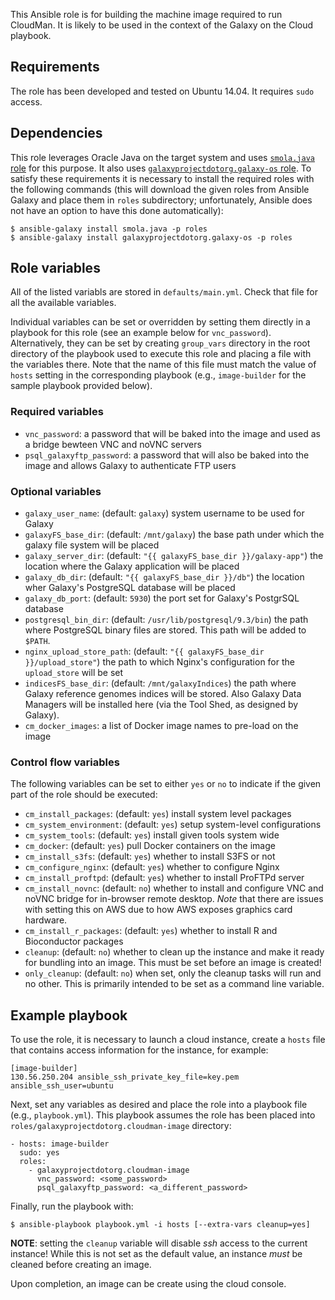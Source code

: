 This Ansible role is for building the machine image required to run CloudMan.
It is likely to be used in the context of the Galaxy on the Cloud playbook.

Requirements
------------
The role has been developed and tested on Ubuntu 14.04. It requires `sudo` access.

Dependencies
------------
This role leverages Oracle Java on the target system and uses [`smola.java` role][java]
for this purpose. It also uses [`galaxyprojectdotorg.galaxy-os` role][gos].
To satisfy these requirements it is necessary to install the required roles with
the following commands (this will download the given roles from Ansible Galaxy
and place them in `roles` subdirectory; unfortunately, Ansible does not have an
option to have this done automatically):

    $ ansible-galaxy install smola.java -p roles
    $ ansible-galaxy install galaxyprojectdotorg.galaxy-os -p roles

Role variables
--------------
All of the listed variabls are stored in `defaults/main.yml`. Check that file
for all the available variables.

Individual variables can be set or overridden by setting them directly in a
playbook for this role (see an example below for `vnc_password`). Alternatively,
they can be set by creating `group_vars` directory in the root directory of the
playbook used to execute this role and placing a file with the variables there.
Note that the name of this file must match the value of `hosts` setting in the
corresponding playbook (e.g., `image-builder` for the sample playbook provided
below).

### Required variables ###
 - `vnc_password`: a password that will be baked into the image and used as a
    bridge bewteen VNC and noVNC servers
 - `psql_galaxyftp_password`: a password that will also be baked into the image
    and allows Galaxy to authenticate FTP users

### Optional variables ###
 - `galaxy_user_name`: (default: `galaxy`) system username to be used for
    Galaxy
 - `galaxyFS_base_dir`: (default: `/mnt/galaxy`) the base path under which the
    galaxy file system will be placed
 - `galaxy_server_dir`: (default: `"{{ galaxyFS_base_dir }}/galaxy-app"`) the
    location where the Galaxy application will be placed
 - `galaxy_db_dir`: (default: `"{{ galaxyFS_base_dir }}/db"`) the location wher
    Galaxy's PostgreSQL database will be placed
 - `galaxy_db_port`: (default: `5930`) the port set for Galaxy's PostgrSQL database
 - `postgresql_bin_dir`: (default: `/usr/lib/postgresql/9.3/bin`) the path where
    PostgreSQL binary files are stored. This path will be added to `$PATH`.
 - `nginx_upload_store_path`: (default: `"{{ galaxyFS_base_dir }}/upload_store"`)
    the path to which Nginx's configuration for the `upload_store` will be set
 - `indicesFS_base_dir`: (default: `/mnt/galaxyIndices`) the path where Galaxy
    reference genomes indices will be stored. Also Galaxy Data Managers will be
    installed here (via the Tool Shed, as designed by Galaxy).
 - `cm_docker_images`: a list of Docker image names to pre-load on the image

### Control flow variables ###
The following variables can be set to either `yes` or `no` to indicate if the
given part of the role should be executed:
 - `cm_install_packages`: (default: `yes`) install system level packages
 - `cm_system_environment`: (default: `yes`) setup system-level configurations
 - `cm_system_tools`: (default: `yes`) install given tools system wide
 - `cm_docker`: (default: `yes`) pull Docker containers on the image
 - `cm_install_s3fs`: (default: `yes`) whether to install S3FS or not
 - `cm_configure_nginx`: (default: `yes`) whether to configure Nginx
 - `cm_install_proftpd`: (default: `yes`) whether to install ProFTPd server
 - `cm_install_novnc`: (default: `no`) whether to install and configure VNC and
    noVNC bridge for in-browser remote desktop. *Note* that there are issues
    with setting this on AWS due to how AWS exposes graphics card hardware.
 - `cm_install_r_packages`: (default: `yes`) whether to install R and Bioconductor
    packages
 - `cleanup`: (default: `no`) whether to clean up the instance and make it ready
    for bundling into an image. This must be set before an image is created!
 - `only_cleanup`: (default: `no`) when set, only the cleanup tasks will run and
    no other. This is primarily intended to be set as a command line variable.

Example playbook
----------------
To use the role, it is necessary to launch a cloud instance, create a `hosts`
file that contains access information for the instance, for example:

    [image-builder]
    130.56.250.204 ansible_ssh_private_key_file=key.pem ansible_ssh_user=ubuntu

Next, set any variables as desired and place the role into a playbook file
(e.g., `playbook.yml`). This playbook assumes the role has been placed into
`roles/galaxyprojectdotorg.cloudman-image` directory:

    - hosts: image-builder
      sudo: yes
      roles:
        - galaxyprojectdotorg.cloudman-image
          vnc_password: <some_password>
          psql_galaxyftp_password: <a_different_password>

Finally, run the playbook with:

    $ ansible-playbook playbook.yml -i hosts [--extra-vars cleanup=yes]

**NOTE**: setting the `cleanup` variable will disable *ssh* access to the current
instance! While this is not set as the default value, an instance *must* be cleaned
before creating an image.

Upon completion, an image can be create using the cloud console.

[java]: https://galaxy.ansible.com/list#/roles/1209
[gos]: https://galaxy.ansible.com/list#/roles/2746
